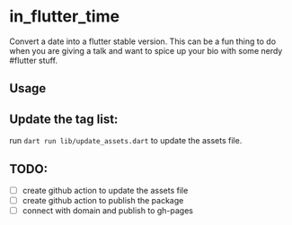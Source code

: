 # in_flutter_time

Convert a date into a flutter stable version. This can be a fun thing to do when you are giving a talk and want to spice up your bio with some nerdy #flutter stuff.

## Usage

## Update the tag list:

run `dart run lib/update_assets.dart` to update the assets file.

## TODO:

- [ ] create github action to update the assets file
- [ ] create github action to publish the package
- [ ] connect with domain and publish to gh-pages